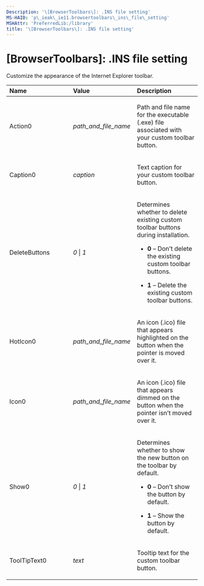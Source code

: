 ```yaml
---
Description: '\[BrowserToolbars\]: .INS file setting'
MS-HAID: 'p\_ieak\_ie11.browsertoolbars\_ins\_file\_setting'
MSHAttr: 'PreferredLib:/library'
title: '\[BrowserToolbars\]: .INS file setting'
---
```


# \[BrowserToolbars\]: .INS file setting


Customize the appearance of the Internet Explorer toolbar.

<table>
<colgroup>
<col width="33%" />
<col width="33%" />
<col width="33%" />
</colgroup>
<thead>
<tr class="header">
<th align="left">Name</th>
<th align="left">Value</th>
<th align="left">Description</th>
</tr>
</thead>
<tbody>
<tr class="odd">
<td align="left"><p>Action0</p></td>
<td align="left"><p><em>path_and_file_name</em></p></td>
<td align="left"><p>Path and file name for the executable (.exe) file associated with your custom toolbar button.</p></td>
</tr>
<tr class="even">
<td align="left"><p>Caption0</p></td>
<td align="left"><p><em>caption</em></p></td>
<td align="left"><p>Text caption for your custom toolbar button.</p></td>
</tr>
<tr class="odd">
<td align="left"><p>DeleteButtons</p></td>
<td align="left"><p><em>0</em> | <em>1</em></p></td>
<td align="left"><p>Determines whether to delete existing custom toolbar buttons during installation.</p>
<ul>
<li><p><strong>0</strong> – Don’t delete the existing custom toolbar buttons.</p></li>
<li><p><strong>1</strong> – Delete the existing custom toolbar buttons.</p></li>
</ul></td>
</tr>
<tr class="even">
<td align="left"><p>HotIcon0</p></td>
<td align="left"><p><em>path_and_file_name</em></p></td>
<td align="left"><p>An icon (.ico) file that appears highlighted on the button when the pointer is moved over it.</p></td>
</tr>
<tr class="odd">
<td align="left"><p>Icon0</p></td>
<td align="left"><p><em>path_and_file_name</em></p></td>
<td align="left"><p>An icon (.ico) file that appears dimmed on the button when the pointer isn’t moved over it.</p></td>
</tr>
<tr class="even">
<td align="left"><p>Show0</p></td>
<td align="left"><p><em>0</em> | <em>1</em></p></td>
<td align="left"><p>Determines whether to show the new button on the toolbar by default.</p>
<ul>
<li><p><strong>0</strong> – Don’t show the button by default.</p></li>
<li><p><strong>1</strong> – Show the button by default.</p></li>
</ul></td>
</tr>
<tr class="odd">
<td align="left"><p>ToolTipText0</p></td>
<td align="left"><p><em>text</em></p></td>
<td align="left"><p>Tooltip text for the custom toolbar button.</p></td>
</tr>
</tbody>
</table>

 

 

 




